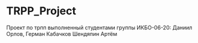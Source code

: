 # TRPP_Project
 Проект по трпп выполненный студентами группы ИКБО-06-20: Даниил Орлов, Герман Кабачков Шендяпин Артём
